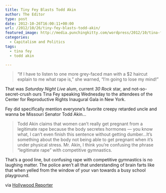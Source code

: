 ```yaml
---
title: Tiny Fey Blasts Todd Akin
author: The Editor
type: post
date: 2012-10-26T16:00:11+00:00
url: /2012/10/26/tiny-fey-blasts-todd-akin/
featured_image: http://media.punchingkitty.com/wordpress/2012/10/tina-fey.jpeg
categories:
  - Capitalism and Politics
tags:
  - tina fey
  - todd akin

---
```

> &#8220;If I have to listen to one more grey-faced man with a $2 haircut explain to me what rape is,” she warned, “I’m going to lose my mind!”

That was _Saturday Night Live_ alum, current _30 Rock_ star, and not-so-secret-crush ours Tina Fey speaking Wednesday to the attendees of the Center for Reproductive Rights Inaugural Gala in New York.

Fey did specifically mention everyone&#8217;s favorite creepy retarded uncle and wanna be Missouri Senator Todd Akin&#8230;

> Todd Akin claims that women can’t really get pregnant from a legitimate rape because the body secretes hormones &#8212; you know what, I can’t even finish this sentence without getting dumber&#8230;It&#8217;s something about the body not being able to get pregnant when it&#8217;s under physical stress. Mr. Akin, I think you&#8217;re confusing the phrase &#8220;legitimate rape&#8221; with competitive gymnastics.

That&#8217;s a good line, but confusing rape with competitive gymnastics is no laughing matter. The police aren&#8217;t all that understanding of brain farts like that when yelled from the window of your van towards a busy school playground.

via <a href="http://www.hollywoodreporter.com/news/tina-fey-blasts-gop-rape-richard-mourdock-todd-akin-383108" target="_blank">Hollywood Reporter</a>